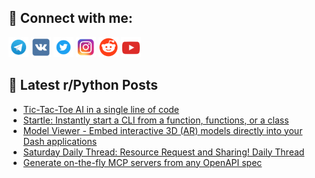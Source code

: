 ## 🔎 Connect with me:
[<img src="https://github.com/bullbesh/bullbesh/blob/main/images/Telegram.png" width="32" height="32" />](https://t.me/bullbesh)
[<img src="https://github.com/bullbesh/bullbesh/blob/main/images/VK.png" width="32" height="32" />](https://vk.com/bullbesh)
[<img src="https://github.com/bullbesh/bullbesh/blob/main/images/Twitter.png" width="32" height="32" />](https://twitter.com/bullbesh1)
[<img src="https://github.com/bullbesh/bullbesh/blob/main/images/Instagram.png" width="32" height="32" />](https://www.instagram.com/bullbesh)
[<img src="https://github.com/bullbesh/bullbesh/blob/main/images/Reddit.png" width="32" height="32" />](https://www.reddit.com/user/bullbesh)
[<img src="https://github.com/bullbesh/bullbesh/blob/main/images/YouTube.png" width="32" height="32" />](https://www.youtube.com/channel/UCtfjRs6uzgq5mfm8S06WTcg)

## 📕 Latest r/Python Posts
<!-- BLOG-POST-LIST:START -->
- [Tic-Tac-Toe AI in a single line of code](https://www.reddit.com/r/Python/comments/1k2noev/tictactoe_ai_in_a_single_line_of_code/)
- [Startle: Instantly start a CLI from a function, functions, or a class](https://www.reddit.com/r/Python/comments/1k2kxgv/startle_instantly_start_a_cli_from_a_function/)
- [Model Viewer - Embed interactive 3D &lpar;AR&rpar; models directly into your Dash applications](https://www.reddit.com/r/Python/comments/1k2jdyd/model_viewer_embed_interactive_3d_ar_models/)
- [Saturday Daily Thread: Resource Request and Sharing! Daily Thread](https://www.reddit.com/r/Python/comments/1k2jc12/saturday_daily_thread_resource_request_and/)
- [Generate on-the-fly MCP servers from any OpenAPI spec](https://www.reddit.com/r/Python/comments/1k2hpqp/generate_onthefly_mcp_servers_from_any_openapi/)
<!-- BLOG-POST-LIST:END -->

